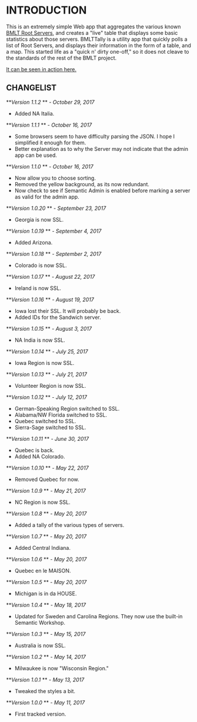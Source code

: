 INTRODUCTION
============
This is an extremely simple Web app that aggregates the various known [BMLT Root Servers](https://bmlt.magshare.net/installing-a-new-root-server/), and creates a "live" table that displays some basic statistics about those servers.
BMLTTally is a utility app that quickly polls a list of Root Servers, and displays their information in the form of a table, and a map. This started life as a "quick n' dirty one-off," so it does not cleave to the standards of the rest of the BMLT project.

[It can be seen in action here.](https://bmlt.magshare.net/bmlt-tally)

CHANGELIST
----------
***Version 1.1.2* ** *- October 29, 2017*

- Added NA Italia.

***Version 1.1.1* ** *- October 16, 2017*

- Some browsers seem to have difficulty parsing the JSON. I hope I simplified it enough for them.
- Better explanation as to why the Server may not indicate that the admin app can be used.

***Version 1.1.0* ** *- October 16, 2017*

- Now allow you to choose sorting.
- Removed the yellow background, as its now redundant.
- Now check to see if Semantic Admin is enabled before marking a server as valid for the admin app.

***Version 1.0.20* ** *- September 23, 2017*

- Georgia is now SSL.

***Version 1.0.19* ** *- September 4, 2017*

- Added Arizona.

***Version 1.0.18* ** *- September 2, 2017*

- Colorado is now SSL.

***Version 1.0.17* ** *- August 22, 2017*

- Ireland is now SSL.

***Version 1.0.16* ** *- August 19, 2017*

- Iowa lost their SSL. It will probably be back.
- Added IDs for the Sandwich server.

***Version 1.0.15* ** *- August 3, 2017*

- NA India is now SSL.

***Version 1.0.14* ** *- July 25, 2017*

- Iowa Region is now SSL.

***Version 1.0.13* ** *- July 21, 2017*

- Volunteer Region is now SSL.

***Version 1.0.12* ** *- July 12, 2017*

- German-Speaking Region switched to SSL.
- Alabama/NW Florida switched to SSL.
- Quebec switched to SSL.
- Sierra-Sage switched to SSL.

***Version 1.0.11* ** *- June 30, 2017*

- Quebec is back.
- Added NA Colorado.

***Version 1.0.10* ** *- May 22, 2017*

- Removed Quebec for now.

***Version 1.0.9* ** *- May 21, 2017*

- NC Region is now SSL.

***Version 1.0.8* ** *- May 20, 2017*

- Added a tally of the various types of servers.

***Version 1.0.7* ** *- May 20, 2017*

- Added Central Indiana.

***Version 1.0.6* ** *- May 20, 2017*

- Quebec en le MAISON.

***Version 1.0.5* ** *- May 20, 2017*

- Michigan is in da HOUSE.

***Version 1.0.4* ** *- May 18, 2017*

- Updated for Sweden and Carolina Regions. They now use the built-in Semantic Workshop.

***Version 1.0.3* ** *- May 15, 2017*

- Australia is now SSL.

***Version 1.0.2* ** *- May 14, 2017*

- Milwaukee is now "Wisconsin Region."

***Version 1.0.1* ** *- May 13, 2017*

- Tweaked the styles a bit.

***Version 1.0.0* ** *- May 11, 2017*

- First tracked version.

